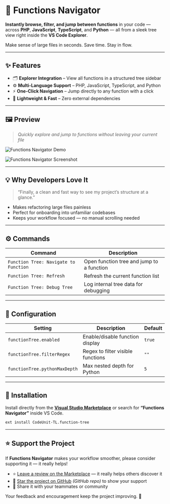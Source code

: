 # 🧭 Functions Navigator

**Instantly browse, filter, and jump between functions** in your code — across **PHP**, **JavaScript**, **TypeScript**, and **Python** — all from a sleek tree view right inside the **VS Code Explorer**.

Make sense of large files in seconds. Save time. Stay in flow.

---

## ✨ Features

- 🗂️ **Explorer Integration** – View all functions in a structured tree sidebar  
- ⚙️ **Multi-Language Support** – PHP, JavaScript, TypeScript, and Python  
- ⚡ **One-Click Navigation** – Jump directly to any function with a click  
- 🧩 **Lightweight & Fast** – Zero external dependencies  

---

## 🖼️ Preview

> _Quickly explore and jump to functions without leaving your current file_

![Functions Navigator Demo](https://codeunitdev.github.io/function-navigator/demo.gif)

![Functions Navigator Screenshot](https://codeunitdev.github.io/function-navigator/screenshot.jpg)

---

## 💡 Why Developers Love It

> “Finally, a clean and fast way to see my project’s structure at a glance.”

- Makes refactoring large files painless  
- Perfect for onboarding into unfamiliar codebases  
- Keeps your workflow focused — no manual scrolling needed  

---

## ⚙️ Commands

| Command | Description |
|----------|-------------|
| `Function Tree: Navigate to Function` | Open function tree and jump to a function |
| `Function Tree: Refresh` | Refresh the current function list |
| `Function Tree: Debug Tree` | Log internal tree data for debugging |

---

## 🔧 Configuration

| Setting | Description | Default |
|----------|--------------|----------|
| `functionTree.enabled` | Enable/disable function display | `true` |
| `functionTree.filterRegex` | Regex to filter visible functions | `""` |
| `functionTree.pythonMaxDepth` | Max nested depth for Python | `5` |

---

## 🚀 Installation

Install directly from the **[Visual Studio Marketplace](https://marketplace.visualstudio.com/items?itemName=CodeUnit-TL.function-tree)** or search for **“Functions Navigator”** inside VS Code.

```bash
ext install CodeUnit-TL.function-tree
```

---

## ⭐ Support the Project

If **Functions Navigator** makes your workflow smoother, please consider supporting it — it really helps!  

- ⭐ [Leave a review on the Marketplace](https://marketplace.visualstudio.com/items?itemName=CodeUnit-TL.function-tree&ssr=false#review-details) — it really helps others discover it  
- 🐙 [Star the project on GitHub](https://github.com/codeunitdev/function-navigator) _(GitHub repo)_  to show your support  
- 💬 Share it with your teammates or community

Your feedback and encouragement keep the project improving. 🙌
